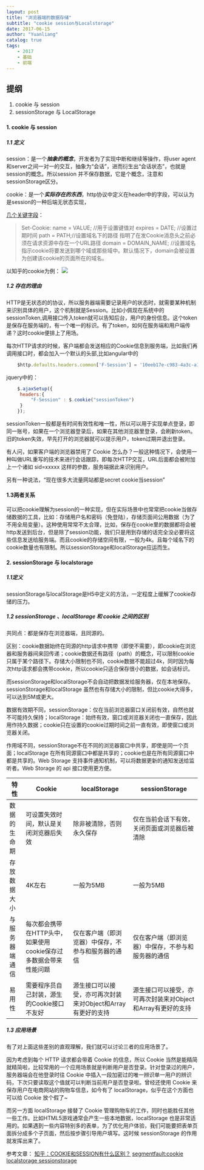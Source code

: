 ```yaml
---
layout: post
title: "浏览器端的数据存储"
subtitle: "cookie session与Localstorage"
date: 2017-06-15
author: "Yuanliang"
catalog: true
tags:
	- 2017
	- 基础
	- 前端
---
```


## 提纲
1. cookie 与 session
2. sessionStorage 与 LocalStorage


#### 1. cookie 与 session

##### 1.1 定义
session：是一个***抽象的概念***，开发者为了实现中断和继续等操作，将user agent和server之间一对一的交互，抽象为“会话”，进而衍生出“会话状态”，也就是session的概念。所以session 并不保存数据，它是个概念，注意和sessionStorage区分。

cookie：是一个***实际存在的东西***，http协议中定义在header中的字段，可以认为是session的一种后端无状态实现，

[几个关键字段](http://blog.csdn.net/lijing198997/article/details/9378047)：
>Set-Cookie: name = VALUE;  //用于设置键值对
expires = DATE;             //设置过期时间
path = PATH;//设置域名下的路径 指明了在发Cookie消息头之前必须在请求资源中存在一个URL路径
domain = DOMAIN_NAME; //设置域名 指示cookie将要发送到哪个域或那些域中。默认情况下，domain会被设置为创建该cookie的页面所在的域名。


以知乎的cookie为例：
![](zhihu_cookie.jpeg)
##### 1.2 存在的理由
HTTP是无状态的的协议，所以服务器端需要记录用户的状态时，就需要某种机制来识别具体的用户，这个机制就是Session。比如小佩现在系统中的sessionToken,调用接口传入token就可以告知后台，用户的身份信息。这个token是保存在服务端的，有一个唯一的标识。有了token，如何在服务端和用户端传递？这时cookie便排上了用场。

每次HTTP请求的时候，客户端都会发送相应的Cookie信息到服务端，比如我们再调用接口时，都会加入一个默认的头部,比如angular中的
``` javascript
	$http.defaults.headers.common['F-Session'] = '10eeb17e-c983-4a3c-a17b-e31a4ac8e3c9';
```
jquery中的：
``` javascript
	$.ajaxSetup({
	 headers:{
		 "F-Session" : $.cookie("sessionToken")
	 }
	});
```
sessionToken一般都是有时间有效性和唯一性，所以可以用于实现单点登录，即同一账号，如果在一个浏览器登录后，如果在其他浏览器里登录，会刷新token。旧的token失效，早先打开的浏览器就可以提示用户，token过期并退出登录。

有人问，如果客户端的浏览器禁用了 Cookie 怎么办？一般这种情况下，会使用一种叫做URL重写的技术来进行会话跟踪，即每次HTTP交互，URL后面都会被附加上一个诸如 sid=xxxxx 这样的参数，服务端据此来识别用户。

另有一种说法，“现在很多大流量网站都是secret cookie当session”

#### 1.3两者关系
可以把cookie理解为session的一种实现，但在实际场景中也常常把cookie当做存储数据的工具，比如：存储用户名和密码（免登陆），存储页面间公用数据（为了不用全局变量）。这种使用常常不太合理，比如，保存在cookie里的数据都将会被http发送到后台，但是除了session功能，我们只是用到存储的话完全没必要将这些信息发送给服务端。而且cookie的存储空间有限，一般为4k。且每个域名下的cookie数量也有限制。所以sessionStorage和localStorage应运而生。



#### 2.  sessionStorage 与 localstorage

##### 1.1定义
sessionStorage与localStorage是H5中定义的方法，一定程度上缓解了cookie存储的压力。


##### 1.2  sessionStorage 、localStorage 和 cookie 之间的区别
共同点：都是保存在浏览器端，且同源的。

区别：cookie数据始终在同源的http请求中携带（即使不需要），即cookie在浏览器和服务器间来回传递；cookie数据还有路径（path）的概念，可以限制cookie只属于某个路径下。存储大小限制也不同，cookie数据不能超过4k，同时因为每次http请求都会携带cookie，所以cookie只适合保存很小的数据，如会话标识。

而sessionStorage和localStorage不会自动把数据发给服务器，仅在本地保存。sessionStorage和localStorage 虽然也有存储大小的限制，但比cookie大得多，可以达到5M或更大。

数据有效期不同，sessionStorage：仅在当前浏览器窗口关闭前有效，自然也就不可能持久保持；localStorage：始终有效，窗口或浏览器关闭也一直保存，因此用作持久数据；cookie只在设置的cookie过期时间之前一直有效，即使窗口或浏览器关闭。

作用域不同，sessionStorage不在不同的浏览器窗口中共享，即使是同一个页面；localStorage 在所有同源窗口中都是共享的；cookie也是在所有同源窗口中都是共享的。Web Storage 支持事件通知机制，可以将数据更新的通知发送给监听者。Web Storage 的 api 接口使用更方便。

|特性|Cookie|localStorage|sessionStorage|
|--|--|--|--|
|数据的生命期|可设置失效时间，默认是关闭浏览器后失效|除非被清除，否则永久保存|仅在当前会话下有效，关闭页面或浏览器后被清除|
|存放数据大小|4K左右|一般为5MB|一般为5MB|
|与服务器端通信|每次都会携带在HTTP头中，如果使用cookie保存过多数据会带来性能问题|仅在客户端（即浏览器）中保存，不参与和服务器的通信|仅在客户端（即浏览器）中保存，不参与和服务器的通信|
|易用性|需要程序员自己封装，源生的Cookie接口不友好|源生接口可以接受，亦可再次封装来对Object和Array有更好的支持|源生接口可以接受，亦可再次封装来对Object和Array有更好的支持|


##### 1.3 应用场景
有了对上面这些差别的直观理解，我们就可以讨论三者的应用场景了。

因为考虑到每个 HTTP 请求都会带着 Cookie 的信息，所以 Cookie 当然是能精简就精简啦，比较常用的一个应用场景就是判断用户是否登录。针对登录过的用户，服务器端会在他登录时往 Cookie 中插入一段加密过的唯一辨识单一用户的辨识码，下次只要读取这个值就可以判断当前用户是否登录啦。曾经还使用 Cookie 来保存用户在电商网站的购物车信息，如今有了 localStorage，似乎在这个方面也可以给 Cookie 放个假了~

而另一方面 localStorage 接替了 Cookie 管理购物车的工作，同时也能胜任其他一些工作。比如HTML5游戏通常会产生一些本地数据，localStorage 也是非常适用的。如果遇到一些内容特别多的表单，为了优化用户体验，我们可能要把表单页面拆分成多个子页面，然后按步骤引导用户填写。这时候 sessionStorage 的作用就发挥出来了。


参考文章：
[知乎：COOKIE和SESSION有什么区别？](https://www.zhihu.com/question/19786827)
[segmentfault:cookie localstorage sessionstorage](https://segmentfault.com/a/1190000002723469)